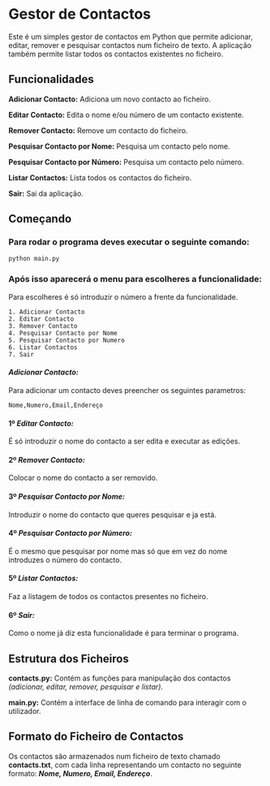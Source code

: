 # Gestor de Contactos
Este é um simples gestor de contactos em Python que permite adicionar, editar, remover e pesquisar contactos num ficheiro de texto. A aplicação também permite listar todos os contactos existentes no ficheiro.

## Funcionalidades
**Adicionar Contacto:** Adiciona um novo contacto ao ficheiro.

**Editar Contacto:** Edita o nome e/ou número de um contacto existente.

**Remover Contacto:** Remove um contacto do ficheiro.

**Pesquisar Contacto por Nome:** Pesquisa um contacto pelo nome.

**Pesquisar Contacto por Número:** Pesquisa um contacto pelo número.

**Listar Contactos:** Lista todos os contactos do ficheiro.


**Sair:** Sai da aplicação.

## Começando

### Para rodar o programa deves executar o seguinte comando:
```
python main.py
```

### Após isso aparecerá o menu para escolheres a funcionalidade:
Para escolheres é só introduzir o número a frente da funcionalidade.
```
1. Adicionar Contacto
2. Editar Contacto
3. Remover Contacto
4. Pesquisar Contacto por Nome
5. Pesquisar Contacto por Numero
6. Listar Contactos
7. Sair
```

#### *Adicionar Contacto:*
Para adicionar um contacto deves preencher os seguintes parametros:
```
Nome,Numero,Email,Endereço
```

#### 1º *Editar Contacto:*
É só introduzir o nome do contacto a ser edita e executar as edições.

#### 2º *Remover Contacto:*
Colocar o nome do contacto a ser removido.

#### 3º *Pesquisar Contacto por Nome:*
Introduzir o nome do contacto que queres pesquisar e ja está.

#### 4º *Pesquisar Contacto por Número:*
É o mesmo que pesquisar por nome mas só que em vez do nome introduzes o número do contacto.

#### 5º *Listar Contactos:*
Faz a listagem de todos os contactos presentes no ficheiro.

#### 6º *Sair:*
Como o nome já diz esta funcionalidade é para terminar o programa.

## Estrutura dos Ficheiros
**contacts.py:** Contém as funções para manipulação dos contactos *(adicionar, editar, remover, pesquisar e listar)*.

**main.py:** Contém a interface de linha de comando para interagir com o utilizador.

## Formato do Ficheiro de Contactos

Os contactos são armazenados num ficheiro de texto chamado **contacts.txt**, com cada linha representando um contacto no seguinte formato: ***Nome, Numero, Email, Endereço***.